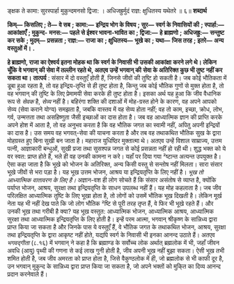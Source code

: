  

ङ्क्षक ते कामा: सुरस्पार्हा मुकुन्दमनसो द्विजा: । अधिजह्रुर्मुदं राज्ञ: क्षुधितस्य यथेतरे ॥ ६॥ **शब्दार्थ** 

**किम्—** **किसलिए** **; ते—** **वे सब** **; कामा:—** **इन्द्रिय भोग के विषय** **; सुर—** **स्वर्ग के निवासियों की** **; स्पार्हा:—** **आकांक्षाएँ** **; मुकुन्द-** **मनस:—** **पहले से ईश्वर भावना-भावित का** **; द्विजा:—** **हे ब्राह्मणो** **; अधिजह्रु:—** **सन्तुष्ट कर सके** **; मुदम्—** **प्रसन्नता** **; राज्ञ:—** **राजा** **का** **; क्षुधितस्य—** **भूखे का** **; यथा—** **जिस तरह** **; इतरे—** **अन्य वस्तुओं में।** **.** 

**हे ब्राह्मणो, राजा का ऐश्वर्य इतना मोहक था कि स्वर्ग के निवासी भी उसकी आकांक्षा** **करने लगे थे। लेकिन चूँकि वे भगवान् की सेवा में तल्लीन रहते थे, अतएव उन्हें भगवान् की** **सेवा के अतिरिक्त कुछ भी तुष्ट नहीं कर सकता था।** **तात्पर्य** : संसार में दो वस्तुएँ होती हैं, जिनसे जीवों की तुष्टि हो सकती है। जब कोई भौतिकता में डूबा हुआ रहता है, तो वह इन्द्रिय-तृप्ति से ही तुष्ट होता है, किन्तु जब कोई भौतिक गुणों से मुक्त होता है, तो वह भगवान् की तुष्टि के लिए प्रेमामयी सेवा करके ही तुष्ट होता है। इसका अर्थ यह हुआ कि जीव वैधानिक रूप से *सेवक* है, *सेव्य* नहीं है। बहिरंगा शक्ति की दशाओं में मोह-ग्रस्त होने के कारण, वह अपने आपको सेव्य (सेवा कराने योग्य) समझता है, जबकि वास्तव में वह सेव्य होता नहीं; वह तो काम, इच्छा, क्रोध, लोभ, गर्व, उन्मत्तता तथा असहिष्णुता जैसी इच्छाओं का दास होता है। जब वह आध्यात्मिक ज्ञान की प्राप्ति करके अपने होश में आता है, तो वह अनुभव करता है कि वह भौतिक जगत का स्वामी नहीं, अपितु अपनी इन्द्रियों का दास है। उस समय वह भगवत्-सेवा की याचना करता है और तब वह तथाकथित भौतिक सुख के द्वारा मोहग्रस्त हुए बिना सुखी बन जाता है। महाराज युधिष्ठिर मुक्तात्मा थे। अतएव उन्हें विशाल साम्राज्य, उत्तम पत्नी, आज्ञाकारी बन्धुओं, सुखी प्रजा तथा सुसश्पन्न जगत से कोई प्रसन्नता नहीं हो रही थी। शुद्ध भक्त को ये वर स्वत: प्राप्त होते हैं, भले ही वह उनकी कामना न करे। यहाँ पर दिया गया ²ष्टान्त अत्यन्त उपयुक्त है। ऐसा कहा जाता है कि भूखे को भोजन के अतिरिक्त, अन्य किसी वस्तु से सन्तोष नहीं मिलता। सारा संसार भूखे जीवों से भरा पड़ा है। यह भूख उत्तम भोजन, आश्रय या इन्द्रियतृप्ति के लिए नहीं है। *भूख तो आध्यात्मिक वातावरण के लिए है।* अज्ञान-वश ही लोग सोचते हैं कि संसार असंतोष से व्याप्त है, क्योंकि पर्याप्त भोजन, आश्रय, सुरक्षा तथा इन्द्रियतृप्ति के साधन उपलब्ध नहीं हैं। यह मोह कहलाता है। जब जीव परिलक्षित आध्यात्मिक तुष्टि के लिए भूखा होता है, तो लोगों को उसमें भौतिक भूख दिखती है। लेकिन मूर्ख नेता यह भी नहीं देख पाते कि जो लोग भौतिक ²ष्टि से पूरी तरह तृप्त हैं, वे फिर भी भूखे रहते हैं। और उनकी भूख तथा गरीबी है क्या? यह भूख वस्तुत: आध्यात्मिक भोजन, आध्यात्मिक आश्रय, आध्यात्मिक सुरक्षा तथा आध्यात्मिक इन्द्रियतृप्ति के लिए होती है। इन्हें परम आत्मा, भगवान् श्रीकृष्ण के सान्निध्य द्वारा प्राप्त किया जा सकता है और जिनके पास ये वस्तुएँ हैं, वे भौतिक जगत के तथाकथित भोजन, आश्रय, सुरक्षा तथा इन्द्रियतृप्ति के द्वारा आकृष्ट नहीं होते, यद्यपि स्वर्ग के निवासी भी इनका आनन्द उठाते हैं। अतएव *भगवद्गीता* (८.१६) में भगवान् ने कहा है कि ब्रह्माण्ड के सर्वोच्च लोक अर्थात् ब्रह्मलोक में भी, जहाँ जीवन अवधि (आयु) पृथ्वी की गणना से कई लाख गुनी होती है, जीव अपनी भूख नहीं बुझा सकता। ऐसी भूख तभी शमित होती है, जब जीव अमरता को प्राप्त होता है, जिसे वैकुण्ठलोक में ही, जो ब्रह्मलोक से भी काफी दूर है, उन भगवान् मुकुन्द के सान्निध्य द्वारा प्राप्त किया जा सकता है, जो अपने भक्तों को मुकि्त का दिव्य आनन्द प्रदान करनेवाले हैं। 